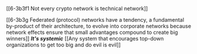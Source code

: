 [[6-3b3f1 Not every crypto network is technical network]]

[[6-3b3g Federated (protocol) networks have a tendency, a fundamental by-product of their architecture, to evolve into corporate networks because network effects ensure that small advantages compound to create big winners]]
	***It's systemic*** 
		[[Any system that encourages top-down organizations to get too big and do evil is evil]]